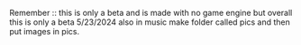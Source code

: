 Remember :: this is only a beta and is made with no game engine but overall this is only a beta 5/23/2024
also ​in music make folder called pics and then put images in pics.
